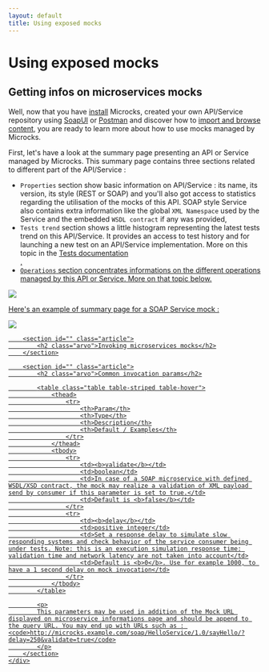 ```yaml
---
layout: default
title: Using exposed mocks
---
```


<div class="content">
	<div class="jumbotron clearfix">
		<div class="container">
       <h1 class="page-title arvo">Using exposed mocks</h1>
    </div>
	</div>
  <div class="container">
    <section id="Infos on microservices" class="article">
			<h2 class="arvo">Getting infos on microservices mocks</h2>
			<p>
				Well, now that you have <a href="./index.html">install</a> Microcks, created your own API/Service repository using <a href="./soapui">SoapUI</a> or <a href="./postman">Postman</a> and discover how to <a href="./index.html">import and browse content</a>, you are ready to learn more about how to use mocks managed by Microcks.
			</p>
			<p>
				First, let's have a look at the summary page presenting an API or Service managed by Microcks. This summary page contains three sections related to different part of the API/Service :
				<ul>
					<li><code>Properties</code> section show basic information on API/Service : its name, its version, its style (REST or SOAP) and you'll also got access to statistics regarding the utilisation of the mocks of this API. SOAP style Service also contains extra information like the global <code>XML Namespace</code> used by the Service and the embedded <code>WSDL contract</code> if any was provided,</li>
					<li><code>Tests trend</code> section shows a little histogram representing the latest tests trend on this API/Service. It provides an access to test history and for launching a new test on an API/Service implementation. More on this topic in the <a href="./tests">Tests documentation</li>,
					<li><code>Operations</code> section concentrates informations on the different operations managed by this API or Service. More on that topic below.</li>
				</ul>
			</p>
			<img src="../../assets/images/mock-rest-summary.png" class="img-responsive"/>
			<p>
				Here's an example of summary page for a SOAP Service mock :
			</p>
			<img src="../../assets/images/mock-soap-summary.png" class="img-responsive"/>
		</section>

		<section id="" class="article">
			<h2 class="arvo">Invoking microservices mocks</h2>
		</section>

		<section id="" class="article">
			<h2 class="arvo">Common invocation params</h2>

			<table class="table table-striped table-hover">
				<thead>
					<tr>
						<th>Param</th>
						<th>Type</th>
						<th>Description</th>
						<th>Default / Examples</th>
					</tr>
				</thead>
				<tbody>
					<tr>
						<td><b>validate</b></td>
						<td>boolean</td>
						<td>In case of a SOAP microservice with defined WSDL/XSD contract, the mock may realize a validation of XML payload send by consumer if this parameter is set to true.</td>
						<td>Default is <b>false</b></td>
					</tr>
					<tr>
						<td><b>delay</b></td>
						<td>positive integer</td>
						<td>Set a response delay to simulate slow responding systems and check behavior of the service consumer being under tests. Note: this is an execution simulation response time: validation time and network latency are not taken into account</td>
						<td>Default is <b>0</b>. Use for example 1000, to have a 1 second delay on mock invocation</td>
					</tr>
				</tbody>
			</table>

			<p>
			This parameters may be used in addition of the Mock URL displayed on microservice informations page and should be append to the query URL. You may end up with URLs such as : <code>http://microcks.example.com/soap/HelloService/1.0/sayHello/?delay=250&validate=true</code>
			</p>
		</section>
	</div>
</div>
